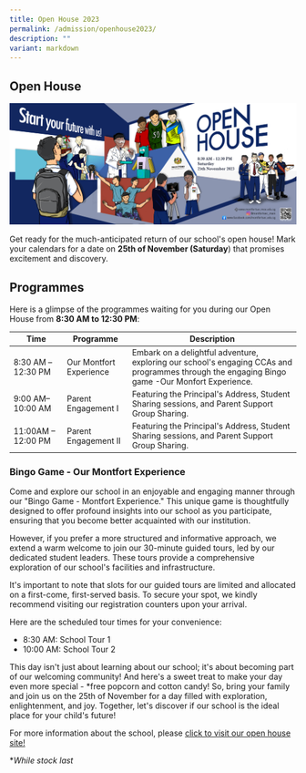 ```yaml
---
title: Open House 2023
permalink: /admission/openhouse2023/
description: ""
variant: markdown
---
```

## **Open House**
![](/images/2023_4724x2000_hires_final.jpg)

Get ready for the much-anticipated return of our school's open house! Mark your calendars for a date on **25th of November (Saturday**) that promises excitement and discovery. 

## **Programmes**
 Here is a glimpse of the programmes waiting for you during our Open House from **8:30 AM to 12:30 PM**:


| Time | Programme| Description|
| -------- | -------- | -------- |
|  8:30 AM –12:30 PM   | Our Montfort Experience    | Embark on a delightful adventure, exploring our school's engaging CCAs and programmes through the engaging Bingo game -Our Monfort Experience.     |
| 9:00 AM–10:00 AM    | Parent Engagement I     | Featuring the Principal's Address, Student Sharing sessions, and Parent Support Group Sharing.   |
| 11:00AM – 12:00 PM   |  Parent Engagement II     | Featuring the Principal's Address, Student Sharing sessions, and Parent Support Group Sharing.   |

### **Bingo Game - Our Montfort Experience**
Come and explore our school in an enjoyable and engaging manner through our "Bingo Game - Montfort Experience." This unique game is thoughtfully designed to offer profound insights into our school as you participate, ensuring that you become better acquainted with our institution.

However, if you prefer a more structured and informative approach, we extend a warm welcome to join our 30-minute guided tours, led by our dedicated student leaders. These tours provide a comprehensive exploration of our school's facilities and infrastructure.

It's important to note that slots for our guided tours are limited and allocated on a first-come, first-served basis. To secure your spot, we kindly recommend visiting our registration counters upon your arrival.

Here are the scheduled tour times for your convenience:

*   8:30 AM: School Tour 1
*   10:00 AM: School Tour 2

This day isn't just about learning about our school; it's about becoming part of our welcoming community! And here's a sweet treat to make your day even more special - *free popcorn and cotton candy! So, bring your family and join us on the 25th of November for a day filled with exploration, enlightenment, and joy. Together, let's discover if our school is the ideal place for your child's future!

For more information about the school, please  [click to visit our open house site!](https://montfortsec.wixsite.com/mssopenhouse)

**While stock last*